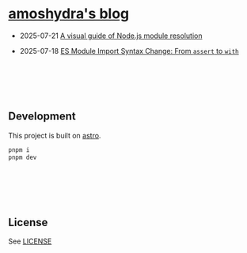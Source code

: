 # [amoshydra's blog](https://amoshydra.github.io/blog)

<!-- POSTS:START -->

- 2025-07-21 [A visual guide of Node.js module resolution](https://amoshydra.github.io/blog/nodejs-module-resolution/)

- 2025-07-18 [ES Module Import Syntax Change: From `assert` to `with`](https://amoshydra.github.io/blog/es-module-import-syntax-change-from-assert-to-with/)

<!-- POSTS:END -->

<br /><br /><br /><br />

## Development


This project is built on [astro](https://docs.astro.build/en/getting-started/).

```bash
pnpm i
pnpm dev
```

<br /><br /><br /><br />


## License

See [LICENSE](./LICENSE)

<br /><br /><br /><br />
